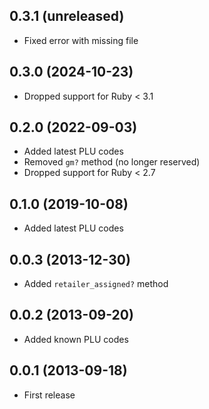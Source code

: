 ## 0.3.1 (unreleased)

- Fixed error with missing file

## 0.3.0 (2024-10-23)

- Dropped support for Ruby < 3.1

## 0.2.0 (2022-09-03)

- Added latest PLU codes
- Removed `gm?` method (no longer reserved)
- Dropped support for Ruby < 2.7

## 0.1.0 (2019-10-08)

- Added latest PLU codes

## 0.0.3 (2013-12-30)

- Added `retailer_assigned?` method

## 0.0.2 (2013-09-20)

- Added known PLU codes

## 0.0.1 (2013-09-18)

- First release
